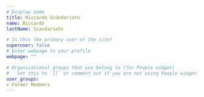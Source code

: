 ```yaml
---
# Display name
title: Riccardo Scandariato
name: Riccardo
lastName: Scandariato

# Is this the primary user of the site?
superuser: false
# Enter webpage to your profile
webpage: ""

# Organizational groups that you belong to (for People widget)
#   Set this to `[]` or comment out if you are not using People widget.
user_groups:
- Former Members
---
```

